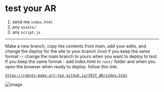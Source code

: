 # test your AR

1. send me `index.html`
2. any `assets/`
3. any `script.js`

---

Make a new branch, copy the contents from main, add your edits, and change the deploy for the site to your branch /root if you keep the same format -- change the main branch to yours when you want to deploy to test.
If you keep the same format - add index.html to `root/` folder and when you open the browser when ready to deploy: follow this link:

 [`https://robots-make-art-too.github.io/TEST_AR/index.html`](https://robots-make-art-too.github.io/TEST_AR/index.html)

![image](https://user-images.githubusercontent.com/10444589/159439465-22c6aa88-ff37-437e-9539-b6926768ad19.png)

